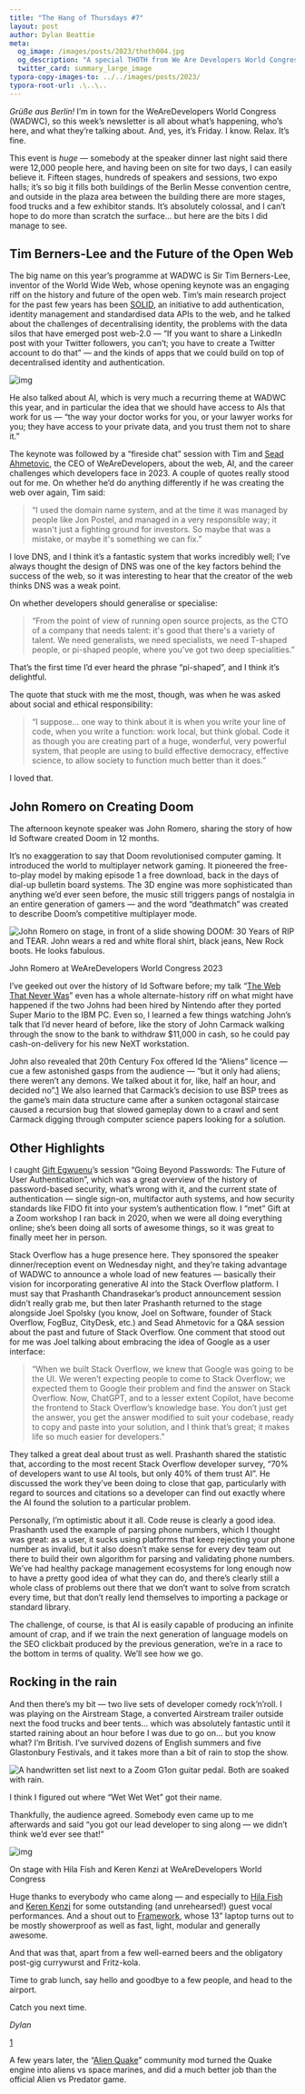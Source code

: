 ```yaml
---
title: "The Hang of Thursdays #7"
layout: post
author: Dylan Beattie
meta:
  og_image: /images/posts/2023/thoth004.jpg
  og_description: "A special THOTH from We Are Developers World Congress in Berlin"
  twitter_card: summary_large_image
typora-copy-images-to: ../../images/posts/2023/
typora-root-url: .\..\..
---
```


*Grüße aus Berlin!* I’m in town for the WeAreDevelopers World Congress (WADWC), so this week’s newsletter is all about what’s happening, who’s here, and what they’re talking about. And, yes, it’s Friday. I know. Relax. It’s fine.

This event is *huge* — somebody at the speaker dinner last night said there were 12,000 people here, and having been on site for two days, I can easily believe it. Fifteen stages, hundreds of speakers and sessions, two expo halls; it’s so big it fills both buildings of the Berlin Messe convention centre, and outside in the plaza area between the building there are more stages, food trucks and a few exhibitor stands. It’s absolutely colossal, and I can’t hope to do more than scratch the surface… but here are the bits I did manage to see.

## Tim Berners-Lee and the Future of the Open Web

The big name on this year’s programme at WADWC is Sir Tim Berners-Lee, inventor of the World Wide Web, whose opening keynote was an engaging riff on the history and future of the open web. Tim’s main research project for the past few years has been [SOLID](https://solidproject.org/), an initiative to add authentication, identity management and standardised data APIs to the web, and he talked about the challenges of decentralising identity, the problems with the data silos that have emerged post web-2.0 — “If you want to share a LinkedIn post with your Twitter followers, you can’t; you have to create a Twitter account to do that” — and the kinds of apps that we could build on top of decentralised identity and authentication.

![img](/images/posts/2023/https%3A%2F%2Fsubstack-post-media.s3.amazonaws.com%2Fpublic%2Fimages%2Ff358a4e3-28b6-42eb-a6de-ccd41e123919_4032x3024.jpeg)

He also talked about AI, which is very much a recurring theme at WADWC this year, and in particular the idea that we should have access to AIs that work for us — “the way your doctor works for you, or your lawyer works for you; they have access to your private data, and you trust them not to share it.”

The keynote was followed by a “fireside chat” session with Tim and [Sead Ahmetovic](https://www.linkedin.com/in/seadahmetovic/?originalSubdomain=de), the CEO of WeAreDevelopers, about the web, AI, and the career challenges which developers face in 2023. A couple of quotes really stood out for me. On whether he’d do anything differently if he was creating the web over again, Tim said:

> “I used the domain name system, and at the time it was managed by people like Jon Postel, and managed in a very responsible way; it wasn't just a fighting ground for investors. So maybe that was a mistake, or maybe it's something we can fix.” 

I love DNS, and I think it’s a fantastic system that works incredibly well; I’ve always thought the design of DNS was one of the key factors behind the success of the web, so it was interesting to hear that the creator of the web thinks DNS was a weak point.

On whether developers should generalise or specialise: 

> “From the point of view of running open source projects, as the CTO of a company that needs talent: it's good that there's a variety of talent. We need generalists, we need specialists, we need T-shaped people, or pi-shaped people, where you've got two deep specialities.”

That’s the first time I’d ever heard the phrase “pi-shaped”, and I think it’s delightful.

The quote that stuck with me the most, though, was when he was asked about social and ethical responsibility:

> “I suppose... one way to think about it is when you write your line of code, when you write a function: work local, but think global. Code it as though you are creating part of a huge, wonderful, very powerful system, that people are using to build effective democracy, effective science, to allow society to function much better than it does.”

I loved that.

## John Romero on Creating Doom

The afternoon keynote speaker was John Romero, sharing the story of how Id Software created Doom in 12 months.

It’s no exaggeration to say that Doom revolutionised computer gaming. It introduced the world to multiplayer network gaming. It pioneered the free-to-play model by making episode 1 a free download, back in the days of dial-up bulletin board systems. The 3D engine was more sophisticated than anything we’d ever seen before, the music still triggers pangs of nostalgia in an entire generation of gamers — and the word “deathmatch” was created to describe Doom’s competitive multiplayer mode.

![John Romero on stage, in front of a slide showing DOOM: 30 Years of RIP and TEAR. John wears a red and white floral shirt, black jeans, New Rock boots. He looks fabulous. ](/images/posts/2023/https%3A%2F%2Fsubstack-post-media.s3.amazonaws.com%2Fpublic%2Fimages%2F2d165add-9f94-4adf-8c57-196f9ca92492_4032x3024.jpeg)

John Romero at WeAreDevelopers World Congress 2023

I’ve geeked out over the history of Id Software before; my talk “[The Web That Never Was](https://www.youtube.com/watch?v=9CSjlZeqKOc)” even has a whole alternate-history riff on what might have happened if the two Johns had been hired by Nintendo after they ported Super Mario to the IBM PC. Even so, I learned a few things watching John’s talk that I’d never heard of before, like the story of John Carmack walking through the snow to the bank to withdraw $11,000 in cash, so he could pay cash-on-delivery for his new NeXT workstation. 

John also revealed that 20th Century Fox offered Id the “Aliens” licence — cue a few astonished gasps from the audience — “but it only had aliens; there weren’t any demons. We talked about it for, like, half an hour, and decided no”.[1](#footnote-1) We also learned that Carmack’s decision to use BSP trees as the game’s main data structure came after a sunken octagonal staircase caused a recursion bug that slowed gameplay down to a crawl and sent Carmack digging through computer science papers looking for a solution.

## Other Highlights

I caught [Gift Egwuenu](https://www.thegiftcode.dev)’s session “Going Beyond Passwords: The Future of User Authentication”, which was a great overview of the history of password-based security, what’s wrong with it, and the current state of authentication — single sign-on, multifactor auth systems, and how security standards like FIDO fit into your system’s authentication flow. I “met” Gift at a Zoom workshop I ran back in 2020, when we were all doing everything online; she’s been doing all sorts of awesome things, so it was great to finally meet her in person.

Stack Overflow has a huge presence here. They sponsored the speaker dinner/reception event on Wednesday night, and they’re taking advantage of WADWC to announce a whole load of new features — basically their vision for incorporating generative AI into the Stack Overflow platform. I must say that Prashanth Chandrasekar’s product announcement session didn’t really grab me, but then later Prashanth returned to the stage alongside Joel Spolsky (you know, Joel on Software, founder of Stack Overflow, FogBuz, CityDesk, etc.) and Sead Ahmetovic for a Q&A session about the past and future of Stack Overflow. One comment that stood out for me was Joel talking about embracing the idea of Google as a user interface:

> “When we built Stack Overflow, we knew that Google was going to be the UI. We weren’t expecting people to come to Stack Overflow; we expected them to Google their problem and find the answer on Stack Overflow. Now, ChatGPT, and to a lesser extent Copilot, have become the frontend to Stack Overflow’s knowledge base. You don’t just get the answer, you get the answer modified to suit your codebase, ready to copy and paste into your solution, and I think that’s great; it makes life so much easier for developers.”

They talked a great deal about trust as well. Prashanth shared the statistic that, according to the most recent Stack Overflow developer survey, “70% of developers want to use AI tools, but only 40% of them trust AI”. He discussed the work they’ve been doing to close that gap, particularly with regard to sources and citations so a developer can find out exactly where the AI found the solution to a particular problem.

Personally, I’m optimistic about it all. Code reuse is clearly a good idea. Prashanth used the example of parsing phone numbers, which I thought was great: as a user, it sucks using platforms that keep rejecting your phone number as invalid, but it also doesn’t make sense for every dev team out there to build their own algorithm for parsing and validating phone numbers. We’ve had healthy package management ecosystems for long enough now to have a pretty good idea of what they can do, and there’s clearly still a whole class of problems out there that we don’t want to solve from scratch every time, but that don’t really lend themselves to importing a package or standard library.

The challenge, of course, is that AI is easily capable of producing an infinite amount of crap, and if we train the next generation of language models on the SEO clickbait produced by the previous generation, we’re in a race to the bottom in terms of quality. We’ll see how we go.

## Rocking in the rain

And then there’s my bit — two live sets of developer comedy rock’n’roll. I was playing on the Airstream Stage, a converted Airstream trailer outside next the food trucks and beer tents… which was absolutely fantastic until it started raining about an hour before I was due to go on… but you know what? I’m British. I’ve survived dozens of English summers and five Glastonbury Festivals,  and it takes more than a bit of rain to stop the show. 

![A handwritten set list next to a Zoom G1on guitar pedal. Both are soaked with rain.](/images/posts/2023/https%3A%2F%2Fsubstack-post-media.s3.amazonaws.com%2Fpublic%2Fimages%2F37fd5b25-2f4d-47f4-8633-6cb912855bc8_4032x3024.jpeg)

I think I figured out where “Wet Wet Wet” got their name.

Thankfully, the audience agreed. Somebody even came up to me afterwards and said “you got our lead developer to sing along — we didn’t think we’d ever see that!”

![img](/images/posts/2023/https%3A%2F%2Fsubstack-post-media.s3.amazonaws.com%2Fpublic%2Fimages%2F05fe871a-cd94-4950-847f-e7fb9e992485_2048x1536.jpeg)

On stage with Hila Fish and Keren Kenzi at WeAreDevelopers World Congress

Huge thanks to everybody who came along — and especially to [Hila Fish](https://twitter.com/Hilafish1) and [Keren Kenzi](https://twitter.com/KerenKenzi) for some outstanding (and unrehearsed!) guest vocal performances. And a shout out to [Framework](https://frame.work/at/en), whose 13” laptop turns out to be mostly showerproof as well as fast, light, modular and generally awesome. 

And that was that, apart from a few well-earned beers and the obligatory post-gig currywurst and Fritz-kola.

Time to grab lunch, say hello and goodbye to a few people, and head to the airport.

Catch you next time.

*Dylan*





 

  













[1](#footnote-anchor-1)

 A few years later, the “[Alien Quake](https://www.moddb.com/mods/alien-quake)” community mod turned the Quake engine into aliens vs space marines, and did a much better job than the official Alien vs Predator game.